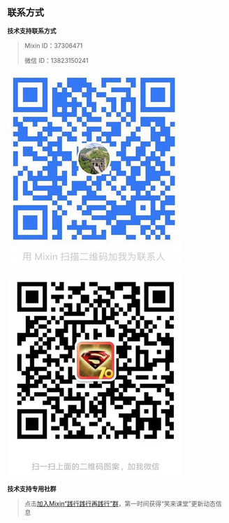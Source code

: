 ## 联系方式

**技术支持联系方式**

> Mixin ID：37306471 
>
> 微信 ID：13823150241 

![MixinID](images/MixinID-37306471.jpg)

![WechatID](images/WeixinID-13823150241.jpg)


**技术支持专用社群**

> 点击[加入Mixin“践行践行再践行”群](https://mixin.one/codes/02eea385-9f97-497e-9a9e-2540233ca0b8)，第一时间获得“笑来课堂”更新动态信息
